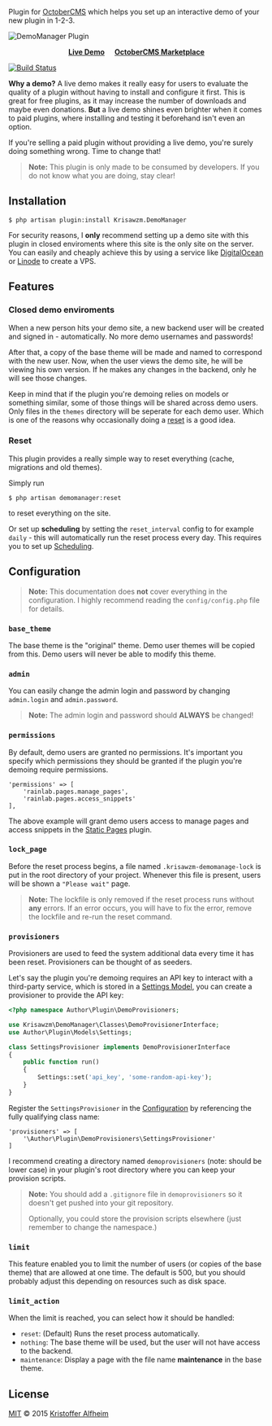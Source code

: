 Plugin for [OctoberCMS](https://octobercms.com/) which helps you set up an interactive demo of your new plugin in 1-2-3.

![DemoManager Plugin](http://oc-demo.kadesign.no/themes/oc-demo/assets/images/DemoManager-Plugin-Banner.png)

<p align="center"><a href="http://oc-demo.kadesign.no/"><strong>Live Demo</strong></a> &nbsp; &nbsp; <a href="https://octobercms.com/plugin/krisawzm-demomanager"><strong>OctoberCMS Marketplace</strong></a></p>

[![Build Status](https://travis-ci.org/krisawzm/demomanager-plugin.svg?branch=master)](https://travis-ci.org/krisawzm/demomanager-plugin)

**Why a demo?** A live demo makes it really easy for users to evaluate the quality of a plugin without having to install and configure it first. This is great for free plugins, as it may increase the number of downloads and maybe even donations. **But** a live demo shines even brighter when it comes to paid plugins, where installing and testing it beforehand isn't even an option.

If you're selling a paid plugin without providing a live demo, you're surely doing something wrong. Time to change that!

> **Note:** This plugin is only made to be consumed by developers. If you do not know what you are doing, stay clear!

## Installation

    $ php artisan plugin:install Krisawzm.DemoManager

For security reasons, I **only** recommend setting up a demo site with this plugin in closed enviroments where this site is the only site on the server. You can easily and cheaply achieve this by using a service like [DigitalOcean](https://www.digitalocean.com/) or [Linode](https://www.linode.com/) to create a VPS.

## Features

### Closed demo enviroments

When a new person hits your demo site, a new backend user will be created and signed in - automatically. No more demo usernames and passwords!

After that, a copy of the base theme will be made and named to correspond with the new user. Now, when the user views the demo site, he will be viewing his own version. If he makes any changes in the backend, only he will see those changes.

Keep in mind that if the plugin you're demoing relies on models or something similar, some of those things will be shared across demo users. Only files in the `themes` directory will be seperate for each demo user. Which is one of the reasons why occasionally doing a [reset](#reset) is a good idea.

### Reset

This plugin provides a really simple way to reset everything (cache, migrations and old themes).

Simply run

    $ php artisan demomanager:reset

to reset everything on the site.

Or set up **scheduling** by setting the `reset_interval` config to for example `daily` - this will automatically run the reset process every day. This requires you to set up [Scheduling](http://laravel.com/docs/5.0/artisan#scheduling-artisan-commands).

## Configuration

> **Note:** This documentation does **not** cover everything in the configuration. I highly recommend reading the `config/config.php` file for details.

### `base_theme`

The base theme is the "original" theme. Demo user themes will be copied from this. Demo users will never be able to modify this theme.

### `admin`

You can easily change the admin login and password by changing `admin.login` and `admin.password`.

> **Note:** The admin login and password should **ALWAYS** be changed!

### `permissions`

By default, demo users are granted no permissions. It's important you specify which permissions they should be granted if the plugin you're demoing require permissions.

    'permissions' => [
        'rainlab.pages.manage_pages',
        'rainlab.pages.access_snippets'
    ],

The above example will grant demo users access to manage pages and access snippets in the [Static Pages](http://octobercms.com/plugin/rainlab-pages) plugin.

### `lock_page`

Before the reset process begins, a file named `.krisawzm-demomanage-lock` is put in the root directory of your project. Whenever this file is present, users will be shown a `"Please wait"` page.

> **Note:** The lockfile is only removed if the reset process runs without **any** errors. If an error occurs, you will have to fix the error, remove the lockfile and re-run the reset command.

### `provisioners`

Provisioners are used to feed the system additional data every time it has been reset. Provisioners can be thought of as seeders.

Let's say the plugin you're demoing requires an API key to interact with a third-party service, which is stored in a [Settings Model](https://octobercms.com/docs/plugin/settings#database-settings), you can create a provisioner to provide the API key:

``` php
<?php namespace Author\Plugin\DemoProvisioners;

use Krisawzm\DemoManager\Classes\DemoProvisionerInterface;
use Author\Plugin\Models\Settings;

class SettingsProvisioner implements DemoProvisionerInterface
{
    public function run()
    {
        Settings::set('api_key', 'some-random-api-key');
    }
}
```

Register the `SettingsProvisioner` in the [Configuration](#configuration) by referencing the fully qualifying class name:

    'provisioners' => [
        '\Author\Plugin\DemoProvisioners\SettingsProvisioner'
    ]

I recommend creating a directory named `demoprovisioners` (note: should be lower case) in your plugin's root directory where you can keep your provision scripts.

> **Note:** You should add a `.gitignore` file in `demoprovisioners` so it doesn't get pushed into your git repository.
>
> Optionally, you could store the provision scripts elsewhere (just remember to change the namespace.)

### `limit`

This feature enabled you to limit the number of users (or copies of the base theme) that are allowed at one time. The default is 500, but you should probably adjust this depending on resources such as disk space.

### `limit_action`

When the limit is reached, you can select how it should be handled:

- `reset`: (Default) Runs the reset process automatically.
- `nothing`: The base theme will be used, but the user will not have access to the backend.
- `maintenance`: Display a page with the file name **maintenance** in the base theme.

## License

[MIT](http://opensource.org/licenses/MIT) © 2015 [Kristoffer Alfheim](https://github.com/krisawzm)

